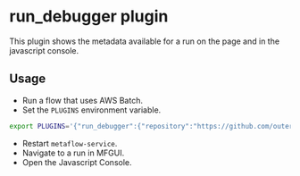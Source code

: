 # run_debugger plugin

This plugin shows the metadata available for a run on the page and in the javascript console.

## Usage

* Run a flow that uses AWS Batch.
* Set the `PLUGINS` environment variable.
``` bash
export PLUGINS='{"run_debugger":{"repository":"https://github.com/outerbounds/mfgui_plugins.git","paths":["run_debugger"],"ref":"origin/main"}}'
```
* Restart `metaflow-service`.
* Navigate to a run in MFGUI.
* Open the Javascript Console.
